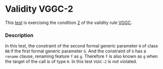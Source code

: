 # Validity VGGC-2

This [test](.) is exercising the condition [2](../Readme.md) of the validity rule [VGGC](../../vggc/Readme.md).

### Description

In this test, the constraint of the second formal generic parameter `H` of class `BB` if the first formal generic parameter `G`. And the constraint of `G` has a `rename` clause, renaming feature `f` as `g`. Therefore `f` is also known as `g` when the target of the call is of type `H`. In this test `VGGC-2` is not violated.
